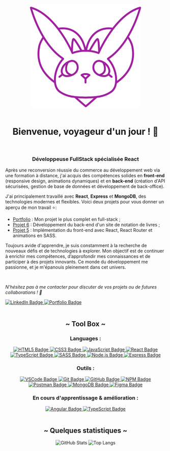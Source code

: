 <div align="center">
  <img src="https://raw.githubusercontent.com/LyrhaNova/Portfolio/refs/heads/main/frontend/public/assets/logo_poupou_small.webp" alt="Logo de LyrhaNova" width="350" />
</div>
<br>

<h1 align="center">Bienvenue, voyageur d'un jour ! 👋</h1>
<br>
<h3 align="center">Développeuse FullStack spécialisée React</h3>

<section>
  <p>
    Après une reconversion réussie du commerce au développement web via une formation à distance, j'ai acquis des compétences solides en <strong>front-end</strong> (responsive design, animations dynamiques) et en <strong>back-end</strong> (création d'API sécurisées, gestion de base de données et développement de back-office).
  </p>
  <p>
    J'ai principalement travaillé avec <strong>React</strong>, <strong>Express</strong> et <strong>MongoDB</strong>, des technologies modernes et flexibles. Voici deux projets pour vous donner un aperçu de mon travail ⭐:
  </p>
  <ul>
    <li><a href="https://github.com/LyrhaNova/Portfolio" target="_blank">Portfolio</a> : Mon projet le plus complet en full-stack ;</li>
    <li><a href="https://github.com/LyrhaNova/OCR-Project_6" target="_blank">Projet 6</a> : Développement du back-end d'un site de notation de livres ;</li>
    <li><a href="https://github.com/LyrhaNova/OCR-Project_5" target="blank"> Projet 5</a> : Implémentation du front-end avec React, React Router et animations en SASS.</li>
  </ul>
  <p>
    Toujours avide d'apprendre, je suis constamment à la recherche de nouveaux défis et de technologies à explorer. Mon objectif est de continuer à enrichir mes compétences, d’approfondir mes connaissances et de participer à des projets innovants. Ce monde du développement me passionne, et je m'épanouis pleinement dans cet univers.
  </p>
  <br>
  <p><i>N'hésitez pas à me contacter pour discuter de vos projets ou de futures collaborations ! 🚀</i></p>
<div>
  <a href="https://www.linkedin.com/in/céline-bouhafs" target="_blank">
    <img src="https://img.shields.io/badge/LinkedIn-0A66C2?style=for-the-badge&logo=linkedin&logoColor=white" alt="LinkedIn Badge" />
  </a>
  <a href="https://www.b-celine.site/" target="_blank">
    <img src="https://img.shields.io/badge/Portfolio-A020A0?style=for-the-badge&logo=portfolio&logoColor=white" alt="Portfolio Badge" />
  </a>
</div>
</section>
<br>

<section>
  <h2 align="center">~ Tool Box ~</h2>
  <h3 align="center">Languages :</h3>
  <div align="center">
  <a href="https://developer.mozilla.org/en-US/docs/Web/HTML" target="_blank">
    <img src="https://img.shields.io/badge/HTML5-E34F26?style=for-the-badge&logo=html5&logoColor=white" alt="HTML5 Badge" />
  </a>
  <a href="https://developer.mozilla.org/en-US/docs/Web/CSS" target="_blank">
    <img src="https://img.shields.io/badge/CSS3-1572B6?style=for-the-badge&logo=css3&logoColor=white" alt="CSS3 Badge" />
  </a>
  <a href="https://developer.mozilla.org/en-US/docs/Web/JavaScript" target="_blank">
    <img src="https://img.shields.io/badge/JavaScript-F7DF1E?style=for-the-badge&logo=javascript&logoColor=black" alt="JavaScript Badge" />
  </a>
  <a href="https://react.dev/" target="_blank">
    <img src="https://img.shields.io/badge/React-61DAFB?style=for-the-badge&logo=react&logoColor=black" alt="React Badge" />
  </a>
  <a href="https://www.typescriptlang.org/" target="_blank">
    <img src="https://img.shields.io/badge/TypeScript-3178C6?style=for-the-badge&logo=typescript&logoColor=white" alt="TypeScript Badge" />
  </a>
  <a href="https://sass-lang.com/" target="_blank">
    <img src="https://img.shields.io/badge/SASS-CC6699?style=for-the-badge&logo=sass&logoColor=white" alt="SASS Badge" />
  </a>
  <a href="https://nodejs.org/" target="_blank">
    <img src="https://img.shields.io/badge/Node.js-339933?style=for-the-badge&logo=node.js&logoColor=white" alt="Node.js Badge" />
  </a>
  <a href="https://expressjs.com/" target="_blank">
    <img src="https://img.shields.io/badge/Express-000000?style=for-the-badge&logo=express&logoColor=white" alt="Express Badge" />
  </a>
  </div>
</section>

<section>
  <h3 align="center">Outils :</h3>
  <div align="center">
  <a href="https://code.visualstudio.com/" target="_blank">
    <img src="https://img.shields.io/badge/VSCode-007ACC?style=for-the-badge&logo=visual%20studio%20code&logoColor=white" alt="VSCode Badge" />
  </a>
  <a href="https://git-scm.com/" target="_blank">
    <img src="https://img.shields.io/badge/Git-F05032?style=for-the-badge&logo=git&logoColor=white" alt="Git Badge" />
  </a>
  <a href="https://github.com/" target="_blank">
    <img src="https://img.shields.io/badge/GitHub-181717?style=for-the-badge&logo=github&logoColor=white" alt="GitHub Badge" />
  </a>
  <a href="https://www.npmjs.com/" target="_blank">
    <img src="https://img.shields.io/badge/NPM-CB3837?style=for-the-badge&logo=npm&logoColor=white" alt="NPM Badge" />
  </a>
  <a href="https://www.postman.com/" target="_blank">
    <img src="https://img.shields.io/badge/Postman-FF6C37?style=for-the-badge&logo=postman&logoColor=white" alt="Postman Badge" />
  </a>
  <a href="https://www.mongodb.com/" target="_blank">
    <img src="https://img.shields.io/badge/MongoDB-47A248?style=for-the-badge&logo=mongodb&logoColor=white" alt="MongoDB Badge" />
  </a>
  <a href="https://www.figma.com/" target="_blank">
    <img src="https://img.shields.io/badge/Figma-F24E1E?style=for-the-badge&logo=figma&logoColor=white" alt="Figma Badge" />
  </a>
  </div>
</section>

<section>
  <h3 align="center">En cours d'apprentissage & amélioration :</h3>
  <div align="center">
  <a href="https://angular.io/" target="_blank">
    <img src="https://img.shields.io/badge/Angular-DD0031?style=for-the-badge&logo=angular&logoColor=white" alt="Angular Badge" />
  </a>
  <a href="https://www.typescriptlang.org/" target="_blank">
    <img src="https://img.shields.io/badge/TypeScript-3178C6?style=for-the-badge&logo=typescript&logoColor=white" alt="TypeScript Badge" />
  </a>
  </div>
</section>
<br>

<h2 align="center">~ Quelques statistiques ~</h2>
<div align="center">
  <picture>
    <source srcset="https://github-readme-stats.vercel.app/api?username=LyrhaNova&show_icons=true&theme=dark&rank_icon=github" media="(prefers-color-scheme: dark)" />
    <img src="https://github-readme-stats.vercel.app/api?username=LyrhaNova&show_icons=true&theme=default&rank_icon=github" alt="GitHub Stats" />
  </picture>
  <img src="https://github-readme-stats.vercel.app/api/top-langs/?username=LyrhaNova&layout=donut" alt="Top Langs" />
</div>
<br>
